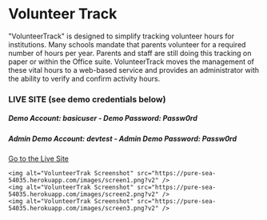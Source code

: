 <h1>Volunteer Track</h1>

"VolunteerTrack" is designed to simplify tracking volunteer hours for institutions.  Many schools mandate that parents volunteer for a required number of hours per year. Parents and staff are still doing this tracking on paper or within the Office suite.  VolunteerTrack moves the management of these vital hours to a web-based service and provides an administrator with the ability to verify and confirm activity hours.

<comment>
    <h3>LIVE SITE (see demo credentials below)</h3>
    <h5><b>Demo Account:</b> basicuser - <b>Demo Password:</b> Passw0rd</h5>
    <h5><b>Admin Demo Account:</b> devtest - <b>Admin Demo Password:</b> Passw0rd</h5>
    <a target="_new" href="https://pure-sea-54035.herokuapp.com/">Go to the Live Site</a> 

    <img alt="VolunteerTrak Screenshot" src="https://pure-sea-54035.herokuapp.com/images/screen1.png?v2" />
    <img alt="VolunteerTrak Screenshot" src="https://pure-sea-54035.herokuapp.com/images/screen2.png?v2" />
    <img alt="VolunteerTrak Screenshot" src="https://pure-sea-54035.herokuapp.com/images/screen3.png?v2" />
</comment>